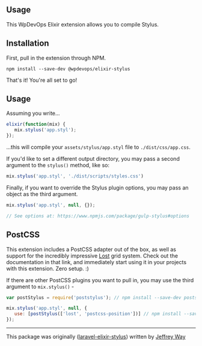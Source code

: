 ## Usage

This WpDevOps Elixir extension allows you to compile Stylus.

## Installation

First, pull in the extension through NPM.

```
npm install --save-dev @wpdevops/elixir-stylus
```

That's it! You're all set to go!

## Usage

Assuming you write...

```js
elixir(function(mix) {
   mix.stylus('app.styl');
});
```

...this will compile your `assets/stylus/app.styl` file to `./dist/css/app.css`.

If you'd like to set a different output directory, you may pass a second argument to the `stylus()` method, like so:

```js
mix.stylus('app.styl', './dist/scripts/styles.css')
```

Finally, if you want to override the Stylus plugin options, you may pass an object as the third argument.

```js
mix.stylus('app.styl', null, {});

// See options at: https://www.npmjs.com/package/gulp-stylus#options
```

## PostCSS

This extension includes a PostCSS adapter out of the box, as well as support for the incredibly impressive [Lost](https://github.com/peterramsing/lost) grid system. Check out the documentation in that link, and immediately start using it in your projects with this extension. Zero setup. :)

If there are other PostCSS plugins you want to pull in, you may use the third argument to `mix.stylus()` - 

```js
var postStylus = require('poststylus'); // npm install --save-dev poststylus

mix.stylus('app.styl', null, {
   use: [postStylus(['lost', 'postcss-position'])] // npm install --save-dev postcss-position
});
```

---

This package was originally ([laravel-elixir-stylus](https://github.com/JeffreyWay/laravel-elixir-stylus)) 
written by [Jeffrey Way](https://github.com/JeffreyWay)